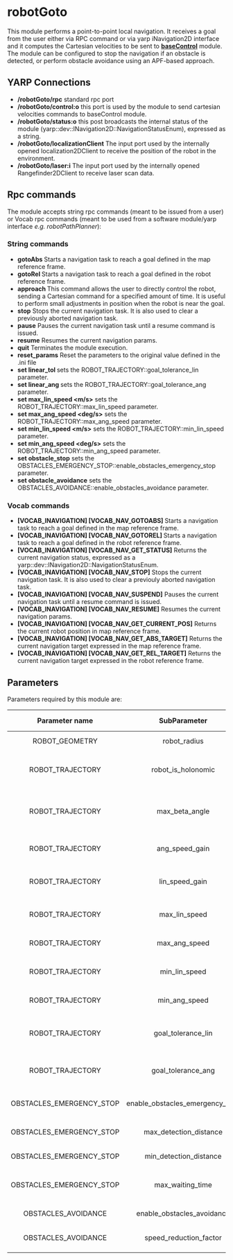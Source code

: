 # robotGoto
 This module performs a point-to-point local navigation. It receives a goal from the user either via RPC command or via yarp iNavigation2D interface and it computes the Cartesian velocities to be sent to  [**baseControl**](https://github.com/robotology/navigation/tree/master/src/baseControl) module. 
 The module can be configured to stop the navigation if an obstacle is detected, or perform obstacle avoidance using an APF-based approach.

## YARP Connections
* **/robotGoto/rpc**   standard rpc port
* **/robotGoto/control:o** this port is used by the module to send cartesian velocities commands to baseControl module.
* **/robotGoto/status:o** this post broadcasts the internal status of the module (yarp::dev::INavigation2D::NavigationStatusEnum), expressed as a string.
* **/robotGoto/localizationClient** The input port used by the internally opened localization2DClient to receive the position of the robot in the environment.
* **/robotGoto/laser:i** The input port used by the internally opened Rangefinder2DClient to receive laser scan data.

## Rpc commands
The module accepts string rpc commands (meant to be issued from a user) or Vocab rpc commands (meant to be used from a software module/yarp interface *e.g. robotPathPlanner*):
### String commands
* **gotoAbs <x> <y> <angle in degrees>** Starts a navigation task to reach a goal defined in the map reference frame.
* **gotoRel <x> <y> <angle in degrees>** Starts a navigation task to reach a goal defined in the robot reference frame.
* **approach <angle in degrees> <linear velocity> <time>** This command allows the user to directly control the robot, sending a Cartesian command for a specified amount of time. It is useful to perform small adjustments in position when the robot is near the goal.
* **stop** Stops the current navigation task. It is also used to clear a previously aborted navigation task.
* **pause** Pauses the current navigation task until a resume command is issued. 
* **resume** Resumes the current navigation params.
* **quit** Terminates the module execution.
* **reset_params** Reset the parameters to the original value defined in the .ini file
* **set linear_tol <m>**  sets the ROBOT_TRAJECTORY::goal_tolerance_lin parameter.
* **set linear_ang <deg>**  sets the ROBOT_TRAJECTORY::goal_tolerance_ang parameter.
* **set max_lin_speed <m/s>** sets the ROBOT_TRAJECTORY::max_lin_speed parameter.
* **set max_ang_speed <deg/s>** sets the ROBOT_TRAJECTORY::max_ang_speed parameter.
* **set min_lin_speed <m/s>** sets the ROBOT_TRAJECTORY::min_lin_speed parameter.
* **set min_ang_speed <deg/s>** sets the ROBOT_TRAJECTORY::min_ang_speed parameter.
* **set obstacle_stop** sets the OBSTACLES_EMERGENCY_STOP::enable_obstacles_emergency_stop parameter.
* **set obstacle_avoidance** sets the OBSTACLES_AVOIDANCE::enable_obstacles_avoidance parameter.
### Vocab commands
* **[VOCAB_INAVIGATION] [VOCAB_NAV_GOTOABS] <x> <y> <angle in degrees>** Starts a navigation task to reach a goal defined in the map reference frame.
* **[VOCAB_INAVIGATION] [VOCAB_NAV_GOTOREL]  <x> <y> <angle in degrees>** Starts a navigation task to reach a goal defined in the robot reference frame.
* **[VOCAB_INAVIGATION] [VOCAB_NAV_GET_STATUS]** Returns the current navigation status, expressed as a yarp::dev::INavigation2D::NavigationStatusEnum.
* **[VOCAB_INAVIGATION] [VOCAB_NAV_STOP]** Stops the current navigation task. It is also used to clear a previouly aborted navigation task.
* **[VOCAB_INAVIGATION] [VOCAB_NAV_SUSPEND]** Pauses the current navigation task until a resume command is issued. 
* **[VOCAB_INAVIGATION] [VOCAB_NAV_RESUME]** Resumes the current navigation params.
* **[VOCAB_INAVIGATION] [VOCAB_NAV_GET_CURRENT_POS]** Returns the current robot position in map reference frame.
* **[VOCAB_INAVIGATION] [VOCAB_NAV_GET_ABS_TARGET]** Returns the current navigation target expressed in the map reference frame.
* **[VOCAB_INAVIGATION] [VOCAB_NAV_GET_REL_TARGET]** Returns the current navigation target expressed in the robot reference frame.

## Parameters
Parameters required by this module are:

 | Parameter name | SubParameter   | Type    | Units          | Default Value      | Required     | Description&nbsp;&nbsp;&nbsp;&nbsp;&nbsp;&nbsp;&nbsp;&nbsp;&nbsp;&nbsp;&nbsp;&nbsp;&nbsp;&nbsp;&nbsp;&nbsp;&nbsp;&nbsp;&nbsp;&nbsp;&nbsp;&nbsp;&nbsp;&nbsp;&nbsp;&nbsp;&nbsp;&nbsp;&nbsp;&nbsp;&nbsp;&nbsp;&nbsp;&nbsp; | Notes    |  
 |:--------------:|:--------------:|:-------:|:--------------:|:------------------:|:-----------: |:-----------:|:--------:|  
 | ROBOT_GEOMETRY |  robot_radius  | double  | m              | -                  | Yes          | The robot is approximated by a circle with the specified radius. | -   |  
 | ROBOT_TRAJECTORY   |  robot_is_holonomic    | bool      | -  |   -         | Yes          | If set, the following robot dof are enabled: x,y,theta. Otherwise, only x,theta commands are allowed.  | - |  
 | ROBOT_TRAJECTORY   |  max_beta_angle    | double      | deg  |   -         | Yes          | The robot will align towards the goal by performing an in-place rotation (vel_x=0, vel_y=0) until its heading is within this threshold.  | An holonomic robot with max_beta_angle=360 is allowed to move towards the goal, with no requirements on its heading. |  
 | ROBOT_TRAJECTORY   |  ang_speed_gain    | double      | (deg/s)/deg  |   -         | Yes          | The P gain of the controller which tracks the heading of the robot                  | - |  
 | ROBOT_TRAJECTORY   |  lin_speed_gain    | double      | (m/s)/m  |   -         | Yes          | The P gain of the controller which regulates the velocity of the robot depending on its distance to the goal   | - |  
 | ROBOT_TRAJECTORY   |  max_lin_speed    | double      | m/s  |   -         | No          | maximum linear speed for robot velocity commands sent to baseControl                   | - |  
 | ROBOT_TRAJECTORY   |  max_ang_speed    | double      | deg/s  |   -         | No          | maximum angular speed for robot angular velocity commands sent to baseControl                   | - |  
 | ROBOT_TRAJECTORY   |  min_lin_speed    | double      | m/s  |   0        | Yes          | minimum linear speed for robot velocity commands sent to baseControl    | - |  
 | ROBOT_TRAJECTORY   |  min_ang_speed    | double      | deg/s  |   0         | Yes          | minimum angular speed for robot angular velocity commands sent to baseControl   | - |  
 | ROBOT_TRAJECTORY   |  goal_tolerance_lin    | double      | m  |   -         | Yes          | The navigation task is complete when robot position respect to the goal is within this threshold.   | - |  
 | ROBOT_TRAJECTORY   |  goal_tolerance_ang    | double      | deg/s  |   -         | Yes          | The navigation task is complete when robot orientation repesct to the goal is within this threshold.   | - |  
 | OBSTACLES_EMERGENCY_STOP   |  enable_obstacles_emergency_stop    | bool      | -  |   -         | Yes          | If set to true, the robot will stop if an obstacle is detected inside the specified threshold.   | The navigation status wil be put in *navigation_status_waiting_obstacle* until the obstacle is removed.  |  
 | OBSTACLES_EMERGENCY_STOP   |  max_detection_distance    | double      | m  |   -         | Yes          | Obstacle which are more distant than this threshold are ignored.   | - |  
 | OBSTACLES_EMERGENCY_STOP   |  min_detection_distance    | double      | m  |   -         | Yes          | Obstacle which are nearer than this threshold are ignored.   | - |  
 | OBSTACLES_EMERGENCY_STOP   |  max_waiting_time    | double      | s  |   -         | Yes          | The navigation will be aborted if the obstacle is not removed within the specified amount of seconds  | If the obstacle is not removed in time, the navigation status is set to *navigation_status_failing*. |  
 | OBSTACLES_AVOIDANCE   |  enable_obstacles_avoidance    | bool      | -  |   -         | Yes          | If set to true, the obstacle avoidance behavior is enabled.  | - |  
 | OBSTACLES_AVOIDANCE   |  speed_reduction_factor    | double      | 0.0-1.0  |   -         | Yes          | The robot speed is reduced when the robot is avoiding the obstacle.  | - |  

